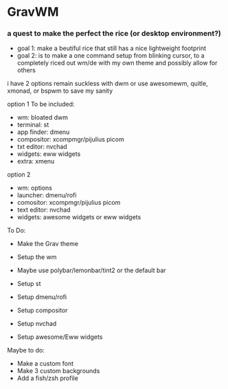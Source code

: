 # GravWM
### a quest to make the perfect the rice (or desktop environment?)


- goal 1: make a beutiful rice that still has a nice lightweight footprint
- goal 2: is to make a one command setup from blinking cursor, to a completely riced out wm/de with my own theme and possibly allow for others
 
i have 2 options
remain suckless with dwm or
use awesomewm, quitle, xmonad, or bspwm to save my sanity

option 1
To be included:
- wm: bloated dwm
- terminal: st
- app finder: dmenu
- compositor: xcompmgr/pijulius picom
- txt editor: nvchad
- widgets: eww widgets
- extra: xmenu

option 2
- wm: options
- launcher: dmenu/rofi
- comositor: xcompmgr/pijulius picom
- text editor: nvchad
- widgets: awesome widgets or eww widgets
 
To Do:
- Make the Grav theme
- Setup the wm
- Maybe use polybar/lemonbar/tint2 or the default bar
- Setup st 
- Setup dmenu/rofi
- Setup compositor

- Setup nvchad
- Setup awesome/Eww widgets

Maybe to do:
- Make a custom font
- Make 3 custom backgrounds
- Add a fish/zsh profile
